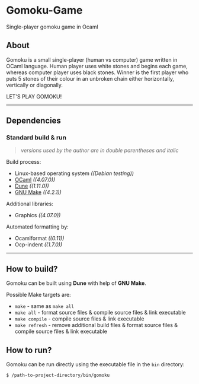 # Gomoku-Game
Single-player gomoku game in Ocaml

## About
Gomoku is a small single-player (human vs computer) game written in OCaml language. Human player uses white stones and begins each game, whereas computer player uses black stones. Winner is the first player who puts 5 stones of their colour in an unbroken chain either horizontally, vertically or diagonally.

LET'S PLAY GOMOKU!

-----

## Dependencies

### Standard build & run
> *versions used by the author are in double parentheses and italic*

Build process:
+ Linux-based operating system *((Debian testing))*
+ [OCaml](https://ocaml.org) *((4.07.0))*
+ [Dune](https://dune.build) *((1.11.0))*
+ [GNU Make](https://www.gnu.org/software/make) *((4.2.1))*

Additional libraries:
+ Graphics *((4.07.0))*

Automated formatting by:
+ Ocamlformat *((0.11))*
+ Ocp-indent *((1.7.0))*

-----

## How to build?
Gomoku can be built using **Dune** with help of **GNU Make**.

Possible Make targets are:
+ `make` - same as `make all`
+ `make all` - format source files & compile source files & link executable
+ `make compile` - compile source files & link executable
+ `make refresh` - remove additional build files & format source files & compile source files & link executable

## How to run?
Gomoku can be run directly using the executable file in the `bin` directory:
```sh
$ /path-to-project-directory/bin/gomoku
```
